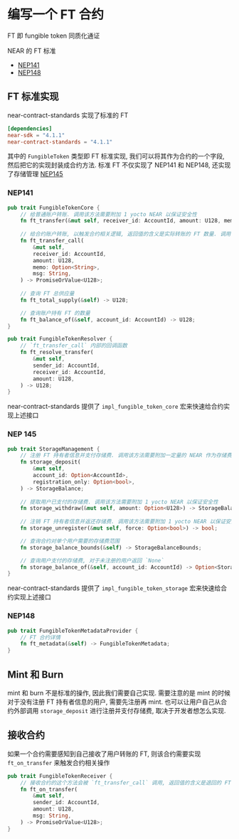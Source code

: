 # 编写一个 FT 合约
FT 即 fungible token 同质化通证

NEAR 的 FT 标准
* [NEP141](https://github.com/near/NEPs/blob/master/neps/nep-0141.md)
* [NEP148](https://github.com/near/NEPs/blob/master/neps/nep-0148.md)

## FT 标准实现
near-contract-standards 实现了标准的 FT
```toml
[dependencies]
near-sdk = "4.1.1"
near-contract-standards = "4.1.1"
```

其中的 `FungibleToken` 类型即 FT 标准实现, 我们可以将其作为合约的一个字段, 然后把它的实现封装成合约方法.
标准 FT 不仅实现了 NEP141 和 NEP148, 还实现了存储管理 [NEP145](https://github.com/near/NEPs/blob/master/neps/nep-0145.md)

### NEP141
```rust
pub trait FungibleTokenCore {
    // 给普通账户转账. 调用该方法需要附加 1 yocto NEAR 以保证安全性
    fn ft_transfer(&mut self, receiver_id: AccountId, amount: U128, memo: Option<String>);
    
    // 给合约账户转账, 以触发合约相关逻辑, 返回值的含义是实际转账的 FT 数量. 调用该方法需要附加 1 yocto NEAR 以保证安全性
    fn ft_transfer_call(
        &mut self,
        receiver_id: AccountId,
        amount: U128,
        memo: Option<String>,
        msg: String,
    ) -> PromiseOrValue<U128>;
    
    // 查询 FT 总供应量
    fn ft_total_supply(&self) -> U128;

    // 查询账户持有 FT 的数量
    fn ft_balance_of(&self, account_id: AccountId) -> U128;
}

pub trait FungibleTokenResolver {
    // `ft_transfer_call` 内部的回调函数
    fn ft_resolve_transfer(
        &mut self,
        sender_id: AccountId,
        receiver_id: AccountId,
        amount: U128,
    ) -> U128;
}
```

near-contract-standards 提供了 `impl_fungible_token_core` 宏来快速给合约实现上述接口

### NEP 145
```rust
pub trait StorageManagement {
    // 注册 FT 持有者信息并支付存储费. 调用该方法需要附加一定量的 NEAR 作为存储费
    fn storage_deposit(
        &mut self,
        account_id: Option<AccountId>,
        registration_only: Option<bool>,
    ) -> StorageBalance;
    
    // 提取用户已支付的存储费. 调用该方法需要附加 1 yocto NEAR 以保证安全性
    fn storage_withdraw(&mut self, amount: Option<U128>) -> StorageBalance;
    
    // 注销 FT 持有者信息并返还存储费. 调用该方法需要附加 1 yocto NEAR 以保证安全性
    fn storage_unregister(&mut self, force: Option<bool>) -> bool;

    // 查询合约对单个用户需要的存储费范围
    fn storage_balance_bounds(&self) -> StorageBalanceBounds;

    // 查询用户支付的存储费, 对于未注册的用户返回 `None`
    fn storage_balance_of(&self, account_id: AccountId) -> Option<StorageBalance>;
}
```

near-contract-standards 提供了 `impl_fungible_token_storage` 宏来快速给合约实现上述接口

### NEP148
```rust
pub trait FungibleTokenMetadataProvider {
    // FT 合约详情
    fn ft_metadata(&self) -> FungibleTokenMetadata;
}
```

## Mint 和 Burn
mint 和 burn 不是标准的操作, 因此我们需要自己实现. 需要注意的是 mint 的时候对于没有注册 FT 持有者信息的用户, 需要先注册再 mint.
也可以让用户自己从合约外部调用 `storage_deposit` 进行注册并支付存储费, 取决于开发者想怎么实现.

## 接收合约
如果一个合约需要感知到自己接收了用户转账的 FT, 则该合约需要实现 `ft_on_transfer` 来触发合约相关操作
```rust
pub trait FungibleTokenReceiver {
    // 接收合约的这个方法会被 `ft_transfer_call` 调用, 返回值的含义是退回的 FT 数量
    fn ft_on_transfer(
        &mut self,
        sender_id: AccountId,
        amount: U128,
        msg: String,
    ) -> PromiseOrValue<U128>;
}
```

